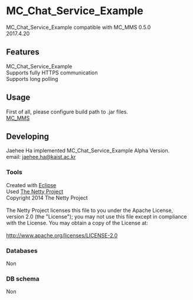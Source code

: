 
# MC_Chat_Service_Example
MC_Chat_Service_Example compatible with MC_MMS 0.5.0 <br/>
2017.4.20<br/>


## Features
MC_Chat_Service_Example<br/>
Supports fully HTTPS communication<br/>
Supports long polling<br/>


## Usage
First of all, please configure build path to .jar files.<br/>
[MC_MMS](https://github.com/HaJaehee/MC_MMS/)<br/>

## Developing
Jaehee Ha implemented MC_Chat_Service_Example Alpha Version.<br/>
email: jaehee.ha@kaist.ac.kr<br/>


### Tools
Created with [Eclipse](https://www.eclipse.org)<br/>
Used [The Netty Project](http://netty.io/)<br/>
Copyright 2014 The Netty Project<br/>
<br/>
The Netty Project licenses this file to you under the Apache License,<br/>
version 2.0 (the "License"); you may not use this file except in compliance<br/>
with the License. You may obtain a copy of the License at:<br/>
<br/>
  http://www.apache.org/licenses/LICENSE-2.0<br/>


### Databases
Non<br/>

### DB schema
Non<br/>

